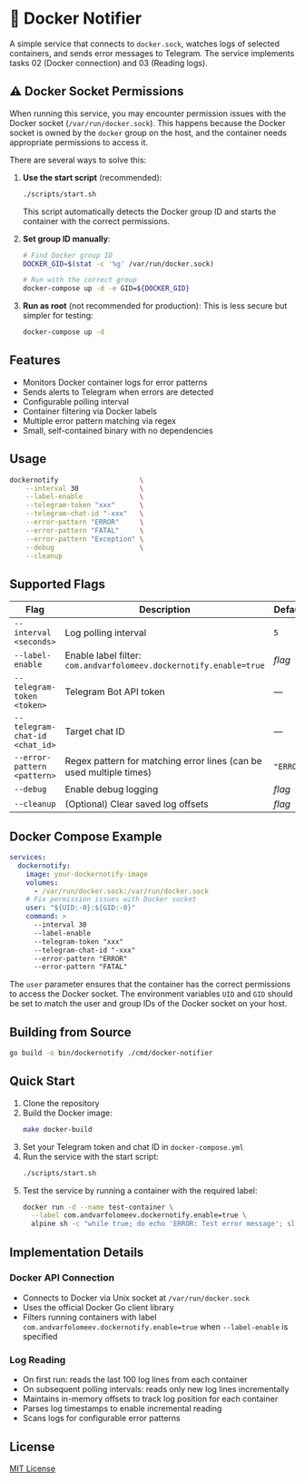 # 🐳 Docker Notifier

A simple service that connects to `docker.sock`, watches logs of selected containers, and sends error messages to Telegram. The service implements tasks 02 (Docker connection) and 03 (Reading logs).

## ⚠️ Docker Socket Permissions

When running this service, you may encounter permission issues with the Docker socket (`/var/run/docker.sock`). This happens because the Docker socket is owned by the `docker` group on the host, and the container needs appropriate permissions to access it.

There are several ways to solve this:

1. **Use the start script** (recommended):
   ```bash
   ./scripts/start.sh
   ```
   This script automatically detects the Docker group ID and starts the container with the correct permissions.

2. **Set group ID manually**:
   ```bash
   # Find Docker group ID
   DOCKER_GID=$(stat -c '%g' /var/run/docker.sock)
   
   # Run with the correct group
   docker-compose up -d -e GID=${DOCKER_GID}
   ```

3. **Run as root** (not recommended for production):
   This is less secure but simpler for testing:
   ```bash
   docker-compose up -d
   ```

## Features

- Monitors Docker container logs for error patterns
- Sends alerts to Telegram when errors are detected
- Configurable polling interval
- Container filtering via Docker labels
- Multiple error pattern matching via regex
- Small, self-contained binary with no dependencies

## Usage

```bash
dockernotify                    \
    --interval 30               \
    --label-enable              \
    --telegram-token "xxx"      \
    --telegram-chat-id "-xxx"   \
    --error-pattern "ERROR"     \
    --error-pattern "FATAL"     \
    --error-pattern "Exception" \
    --debug                     \
    --cleanup
```

## Supported Flags

| Flag | Description | Default |
|------|-------------|---------|
| `--interval <seconds>` | Log polling interval | `5` |
| `--label-enable` | Enable label filter: `com.andvarfolomeev.dockernotify.enable=true` | *flag* |
| `--telegram-token <token>` | Telegram Bot API token | — |
| `--telegram-chat-id <chat_id>` | Target chat ID | — |
| `--error-pattern <pattern>` | Regex pattern for matching error lines (can be used multiple times) | `"ERROR"` |
| `--debug` | Enable debug logging | *flag* |
| `--cleanup` | (Optional) Clear saved log offsets | *flag* |

## Docker Compose Example

```yaml
services:
  dockernotify:
    image: your-dockernotify-image
    volumes:
      - /var/run/docker.sock:/var/run/docker.sock
    # Fix permission issues with Docker socket
    user: "${UID:-0}:${GID:-0}"
    command: >
      --interval 30
      --label-enable
      --telegram-token "xxx"
      --telegram-chat-id "-xxx"
      --error-pattern "ERROR"
      --error-pattern "FATAL"
```

The `user` parameter ensures that the container has the correct permissions to access the Docker socket. The environment variables `UID` and `GID` should be set to match the user and group IDs of the Docker socket on your host.

## Building from Source

```bash
go build -o bin/dockernotify ./cmd/docker-notifier
```

## Quick Start

1. Clone the repository
2. Build the Docker image:
   ```bash
   make docker-build
   ```
3. Set your Telegram token and chat ID in `docker-compose.yml`
4. Run the service with the start script:
   ```bash
   ./scripts/start.sh
   ```
5. Test the service by running a container with the required label:
   ```bash
   docker run -d --name test-container \
     --label com.andvarfolomeev.dockernotify.enable=true \
     alpine sh -c "while true; do echo 'ERROR: Test error message'; sleep 10; done"
   ```

## Implementation Details

### Docker API Connection
- Connects to Docker via Unix socket at `/var/run/docker.sock`
- Uses the official Docker Go client library
- Filters running containers with label `com.andvarfolomeev.dockernotify.enable=true` when `--label-enable` is specified

### Log Reading
- On first run: reads the last 100 log lines from each container
- On subsequent polling intervals: reads only new log lines incrementally
- Maintains in-memory offsets to track log position for each container
- Parses log timestamps to enable incremental reading
- Scans logs for configurable error patterns

## License

[MIT License](LICENSE)
